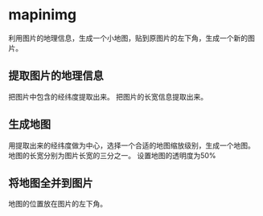 # mapinimg
利用图片的地理信息，生成一个小地图，贴到原图片的左下角，生成一个新的图片。

## 提取图片的地理信息
把图片中包含的经纬度提取出来。
把图片的长宽信息提取出来。

## 生成地图
用提取出来的经纬度做为中心，选择一个合适的地图缩放级别，生成一个地图。
地图的长宽分别为图片长宽的三分之一。
设置地图的透明度为50%

## 将地图全并到图片
地图的位置放在图片的左下角。
